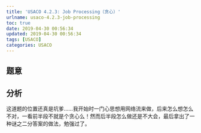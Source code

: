 ```yaml
---
title: 'USACO 4.2.3: Job Processing（贪心）'
urlname: usaco-4.2.3-job-processing
toc: true
date: 2019-04-30 00:56:34
updated: 2019-04-30 00:56:34
tags: [USACO]
categories: USACO
---
```


## 题意

## 分析

这道题的位置还真是坑爹……我开始时一门心思想用网络流来做，后来怎么想怎么不对，一看前半段不就是个贪心么！然而后半段怎么做还是不大会，最后拿出了一种谜之二分答案的做法，勉强过了。